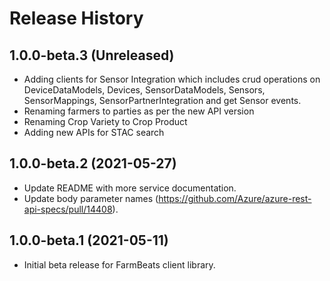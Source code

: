 # Release History

## 1.0.0-beta.3 (Unreleased)
- Adding clients for Sensor Integration which includes crud operations on DeviceDataModels, Devices, SensorDataModels, Sensors, SensorMappings, SensorPartnerIntegration and get Sensor events.
- Renaming farmers to parties as per the new API version
- Renaming Crop Variety to Crop Product
- Adding new APIs for STAC search

## 1.0.0-beta.2 (2021-05-27)

- Update README with more service documentation.
- Update body parameter names (https://github.com/Azure/azure-rest-api-specs/pull/14408).

## 1.0.0-beta.1 (2021-05-11)

- Initial beta release for FarmBeats client library.
